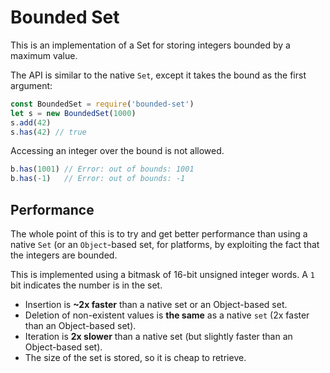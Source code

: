 Bounded Set
===========

This is an implementation of a Set for storing integers bounded by a maximum value.

The API is similar to the native `Set`, except it takes the bound as the first argument:

```js
const BoundedSet = require('bounded-set')
let s = new BoundedSet(1000)
s.add(42)
s.has(42) // true
```

Accessing an integer over the bound is not allowed.

```js
b.has(1001) // Error: out of bounds: 1001
b.has(-1)   // Error: out of bounds: -1
```


Performance
-----------

The whole point of this is to try and get better performance than using a native `Set` (or an `Object`-based set, for platforms, by exploiting the fact that the integers are bounded.

This is implemented using a bitmask of 16-bit unsigned integer words. A `1` bit indicates the number is in the set.

- Insertion is **~2x faster** than a native set or an Object-based set.
- Deletion of non-existent values is **the same** as a native `set` (2x faster than an Object-based set).
- Iteration is **2x slower** than a native set (but slightly faster than an Object-based set).
- The size of the set is stored, so it is cheap to retrieve.

